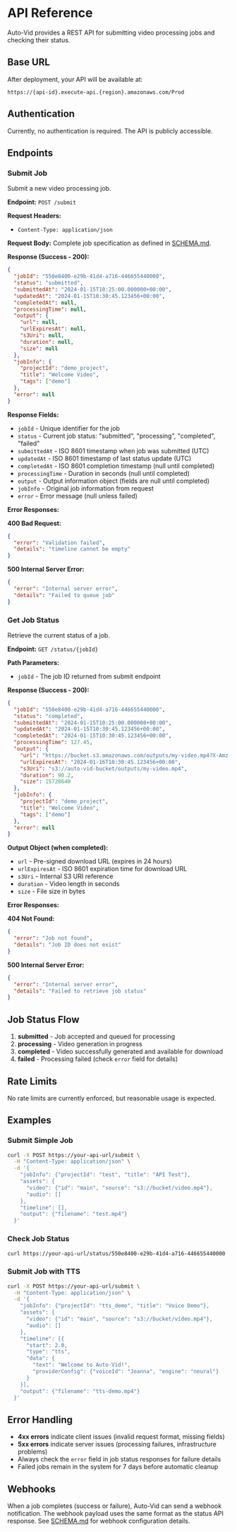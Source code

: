 # API Reference

Auto-Vid provides a REST API for submitting video processing jobs and checking their status.

## Base URL

After deployment, your API will be available at:

```
https://{api-id}.execute-api.{region}.amazonaws.com/Prod
```

## Authentication

Currently, no authentication is required. The API is publicly accessible.

## Endpoints

### Submit Job

Submit a new video processing job.

**Endpoint:** `POST /submit`

**Request Headers:**

- `Content-Type: application/json`

**Request Body:**
Complete job specification as defined in [SCHEMA.md](SCHEMA.md).

**Response (Success - 200):**

```json
{
  "jobId": "550e8400-e29b-41d4-a716-446655440000",
  "status": "submitted",
  "submittedAt": "2024-01-15T10:25:00.000000+00:00",
  "updatedAt": "2024-01-15T10:30:45.123456+00:00",
  "completedAt": null,
  "processingTime": null,
  "output": {
    "url": null,
    "urlExpiresAt": null,
    "s3Uri": null,
    "duration": null,
    "size": null
  },
  "jobInfo": {
    "projectId": "demo_project",
    "title": "Welcome Video",
    "tags": ["demo"]
  },
  "error": null
}
```

**Response Fields:**

- `jobId` - Unique identifier for the job
- `status` - Current job status: "submitted", "processing", "completed", "failed"
- `submittedAt` - ISO 8601 timestamp when job was submitted (UTC)
- `updatedAt` - ISO 8601 timestamp of last status update (UTC)
- `completedAt` - ISO 8601 completion timestamp (null until completed)
- `processingTime` - Duration in seconds (null until completed)
- `output` - Output information object (fields are null until completed)
- `jobInfo` - Original job information from request
- `error` - Error message (null unless failed)

**Error Responses:**

**400 Bad Request:**

```json
{
  "error": "Validation failed",
  "details": "timeline cannot be empty"
}
```

**500 Internal Server Error:**

```json
{
  "error": "Internal server error",
  "details": "Failed to queue job"
}
```

### Get Job Status

Retrieve the current status of a job.

**Endpoint:** `GET /status/{jobId}`

**Path Parameters:**

- `jobId` - The job ID returned from submit endpoint

**Response (Success - 200):**

```json
{
  "jobId": "550e8400-e29b-41d4-a716-446655440000",
  "status": "completed",
  "submittedAt": "2024-01-15T10:25:00.000000+00:00",
  "updatedAt": "2024-01-15T10:30:45.123456+00:00",
  "completedAt": "2024-01-15T10:30:45.123456+00:00",
  "processingTime": 127.45,
  "output": {
    "url": "https://bucket.s3.amazonaws.com/outputs/my-video.mp4?X-Amz-Algorithm=...",
    "urlExpiresAt": "2024-01-16T10:30:45.123456+00:00",
    "s3Uri": "s3://auto-vid-bucket/outputs/my-video.mp4",
    "duration": 90.2,
    "size": 15728640
  },
  "jobInfo": {
    "projectId": "demo_project",
    "title": "Welcome Video",
    "tags": ["demo"]
  },
  "error": null
}
```

**Output Object (when completed):**

- `url` - Pre-signed download URL (expires in 24 hours)
- `urlExpiresAt` - ISO 8601 expiration time for download URL
- `s3Uri` - Internal S3 URI reference
- `duration` - Video length in seconds
- `size` - File size in bytes

**Error Responses:**

**404 Not Found:**

```json
{
  "error": "Job not found",
  "details": "Job ID does not exist"
}
```

**500 Internal Server Error:**

```json
{
  "error": "Internal server error",
  "details": "Failed to retrieve job status"
}
```

## Job Status Flow

1. **submitted** - Job accepted and queued for processing
2. **processing** - Video generation in progress
3. **completed** - Video successfully generated and available for download
4. **failed** - Processing failed (check `error` field for details)

## Rate Limits

No rate limits are currently enforced, but reasonable usage is expected.

## Examples

### Submit Simple Job

```bash
curl -X POST https://your-api-url/submit \
  -H "Content-Type: application/json" \
  -d '{
    "jobInfo": {"projectId": "test", "title": "API Test"},
    "assets": {
      "video": {"id": "main", "source": "s3://bucket/video.mp4"},
      "audio": []
    },
    "timeline": [],
    "output": {"filename": "test.mp4"}
  }'
```

### Check Job Status

```bash
curl https://your-api-url/status/550e8400-e29b-41d4-a716-446655440000
```

### Submit Job with TTS

```bash
curl -X POST https://your-api-url/submit \
  -H "Content-Type: application/json" \
  -d '{
    "jobInfo": {"projectId": "tts_demo", "title": "Voice Demo"},
    "assets": {
      "video": {"id": "main", "source": "s3://bucket/video.mp4"},
      "audio": []
    },
    "timeline": [{
      "start": 2.0,
      "type": "tts",
      "data": {
        "text": "Welcome to Auto-Vid!",
        "providerConfig": {"voiceId": "Joanna", "engine": "neural"}
      }
    }],
    "output": {"filename": "tts-demo.mp4"}
  }'
```

## Error Handling

- **4xx errors** indicate client issues (invalid request format, missing fields)
- **5xx errors** indicate server issues (processing failures, infrastructure problems)
- Always check the `error` field in job status responses for failure details
- Failed jobs remain in the system for 7 days before automatic cleanup

## Webhooks

When a job completes (success or failure), Auto-Vid can send a webhook notification. The webhook payload uses the same format as the status API response. See [SCHEMA.md](SCHEMA.md#notifications) for webhook configuration details.
